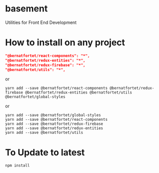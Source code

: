 # basement
Utilities for Front End Development

# How to install on any project

```json
"@bernatfortet/react-components": "*",
"@bernatfortet/redux-entities": "*",
"@bernatfortet/redux-firebase": "*",
"@bernatfortet/utils": "*",
```

or

```
yarn add --save @bernatfortet/react-components @bernatfortet/redux-firebase @bernatfortet/redux-entities @bernatfortet/utils  @bernatfortet/global-styles
```

or

```
yarn add --save @bernatfortet/global-styles
yarn add --save @bernatfortet/react-components
yarn add --save @bernatfortet/redux-firebase
yarn add --save @bernatfortet/redux-entities
yarn add --save @bernatfortet/utils
```


# To Update to latest
`npm install`
